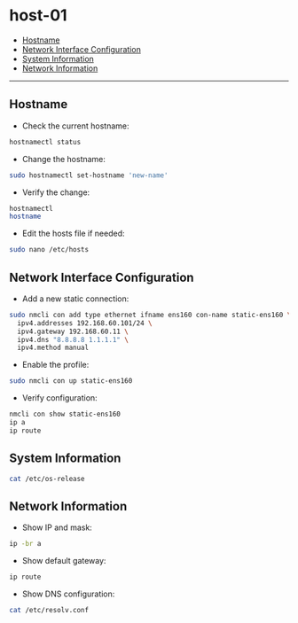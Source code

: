 # host-01

- [Hostname](#hostname)
- [Network Interface Configuration](#network-interface-configuration)
- [System Information](#system-information)
- [Network Information](#network-information)

---

## Hostname

- Check the current hostname:

```bash
hostnamectl status
```

- Change the hostname:

```bash
sudo hostnamectl set-hostname 'new-name'
```

- Verify the change:

```bash
hostnamectl
hostname
```

- Edit the hosts file if needed:

```bash
sudo nano /etc/hosts
```

## Network Interface Configuration

- Add a new static connection:

```bash
sudo nmcli con add type ethernet ifname ens160 con-name static-ens160 \
  ipv4.addresses 192.168.60.101/24 \
  ipv4.gateway 192.168.60.11 \
  ipv4.dns "8.8.8.8 1.1.1.1" \
  ipv4.method manual
```

- Enable the profile:

```bash
sudo nmcli con up static-ens160
```

- Verify configuration:

```bash
nmcli con show static-ens160
ip a
ip route
```

## System Information

```bash
cat /etc/os-release
```

## Network Information

- Show IP and mask:

```bash
ip -br a
```

- Show default gateway:

```bash
ip route
```

- Show DNS configuration:

```bash
cat /etc/resolv.conf
```
